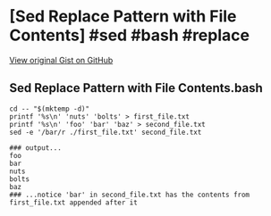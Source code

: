 # [Sed Replace Pattern with File Contents] #sed #bash #replace

[View original Gist on GitHub](https://gist.github.com/Integralist/ff7065a6c74b7cf8bfd58fcd32dfd9f1)

## Sed Replace Pattern with File Contents.bash

```shell
cd -- "$(mktemp -d)" 
printf '%s\n' 'nuts' 'bolts' > first_file.txt
printf '%s\n' 'foo' 'bar' 'baz' > second_file.txt
sed -e '/bar/r ./first_file.txt' second_file.txt

### output...
foo
bar
nuts
bolts
baz
### ...notice 'bar' in second_file.txt has the contents from first_file.txt appended after it
```

